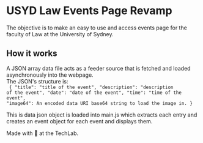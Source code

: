 # USYD Law Events Page Revamp

The objective is to make an easy to use
and access events page for the faculty of
Law at the University of Sydney.

## How it works

A JSON array data file acts as a feeder
source that is fetched and loaded
asynchronously into the webpage.<br>
The JSON's structure is: <br>
<code>
{
"title": "title of the event",
"description": "description of the event",
"date": "date of the event",
"time": "time of the event",
"image64": An encoded data URI
base64 string to load the image in.
}
</code>

This is data json object is loaded into main.js which extracts each entry and creates an event object for each event and displays them.
<br>

Made with 💙 at the TechLab.